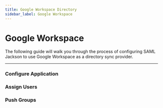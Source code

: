 ```yaml
---
title: Google Workspace Directory
sidebar_label: Google Workspace
---
```


# Google Workspace

The following guide will walk you through the process of configuring SAML Jackson to use Google Workspace as a directory sync provider.

---

### Configure Application

### Assign Users

### Push Groups

